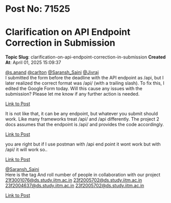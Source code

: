 # Post No: 71525
# Clarification on API Endpoint Correction in Submission
**Topic Slug**: clarification-on-api-endpoint-correction-in-submission
**Created At**: April 01, 2025 15:09:37

<a class="mention" href="/u/s.anand">@s.anand</a> <a class="mention" href="/u/carlton">@carlton</a> <a class="mention" href="/u/saransh_saini">@Saransh_Saini</a> <a class="mention" href="/u/jivraj">@Jivraj</a><br>
I submitted the form before the deadline with the API endpoint as /api, but I later realized the correct format was /api/ (with a trailing slash). To fix this, I edited the Google Form today.
Will this cause any issues with the submission? Please let me know if any further action is needed.

[Link to Post](https://discourse.onlinedegree.iitm.ac.in/t/clarification-on-api-endpoint-correction-in-submission/614298)

It is not like that, it can be any endpoint, but whatever you submit should work. Like many frameworks treat /api/ and /api differently.
The project 2 docs assumes that the endpoint is /api/ and provides the code accordingly.

[Link to Post](https://discourse.onlinedegree.iitm.ac.in/t/clarification-on-api-endpoint-correction-in-submission/614557)

you are right but if I use postman with /api end point it wont work but with /api/ it will work so..

[Link to Post](https://discourse.onlinedegree.iitm.ac.in/t/clarification-on-api-endpoint-correction-in-submission/614567)

<a class="mention" href="/u/saransh_saini">@Saransh_Saini</a><br>
Here is the tag
And roll number  of people in collaboration with our project
21f3001076@ds.study.iitm.ac.in
23f2005702@ds.study.iitm.ac.in
23f2004637@ds.study.iitm.ac.in
23f2005702@ds.study.iitm.ac.in

[Link to Post](https://discourse.onlinedegree.iitm.ac.in/t/clarification-on-api-endpoint-correction-in-submission/615017)

